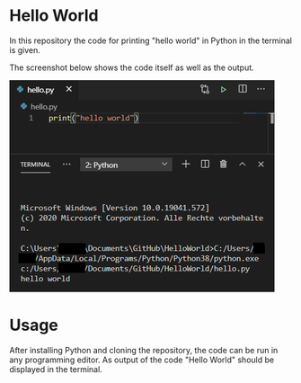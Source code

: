 # Hello World

In this repository the code for printing "hello world" in Python in the terminal is given. 

The screenshot below shows the code itself as well as the output.

![Code](./images/code.png)


# Usage
After installing Python and cloning the repository, the code can be run in any programming editor. 
As output of the code "Hello World" should be displayed in the terminal.

